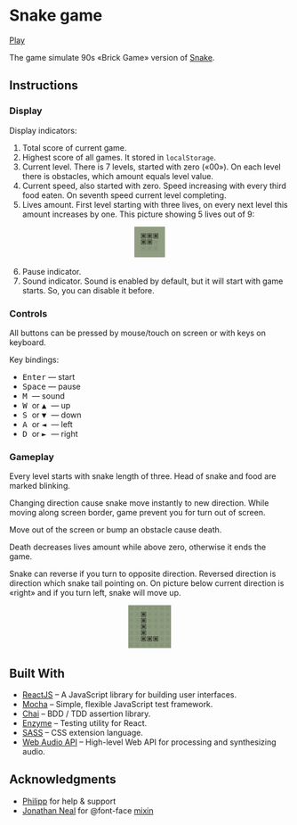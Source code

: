 # Snake game

[Play](https://whtalx.github.io/react-snek/)

The game simulate 90s «Brick Game» version of [Snake](https://en.wikipedia.org/wiki/Snake_(video_game_genre)).

## Instructions

### Display

Display indicators:
1) Total score of current game.
2) Highest score of all games. It stored in `localStorage`.
3) Current level. There is 7 levels, started with zero («00»). On each level there is obstacles, which amount equals level value.
4) Current speed, also started with zero. Speed increasing with every third food eaten. On seventh speed current level completing.
5) Lives amount. First level starting with three lives, on every next level this amount increases by one. This picture showing 5 lives out of 9:
<div align="center"><img src="./images/lives.png" /></div>

6) Pause indicator.
7) Sound indicator. Sound is enabled by default, but it will start with game starts. So, you can disable it before.

### Controls

All buttons can be pressed by mouse/touch on screen or with keys on keyboard.

Key bindings:
* <kbd>Enter</kbd> — start
* <kbd>Space</kbd> — pause
* <kbd> M </kbd> — sound
* <kbd> W </kbd> or <kbd> &#9650; </kbd> — up
* <kbd> S </kbd> or <kbd> &#9660; </kbd> — down
* <kbd> A </kbd> or <kbd> &#9668; </kbd> — left
* <kbd> D </kbd> or <kbd> &#9658; </kbd> — right

### Gameplay

Every level starts with snake length of three. Head of snake and food are marked blinking.

Changing direction cause snake move instantly to new direction. While moving along screen border, game prevent you for turn out of screen.

Move out of the screen or bump an obstacle cause death.

Death decreases lives amount while above zero, otherwise it ends the game.

Snake can reverse if you turn to opposite direction. Reversed direction is direction which snake tail pointing on. On picture below current direction is «right» and if you turn left, snake will move up.
<div align="center"><img src="./images/reverse.png" /></div>

## Built With

* [ReactJS](https://reactjs.org/) – A JavaScript library for building user interfaces.
* [Mocha](https://mochajs.org/) – Simple, flexible JavaScript test framework.
* [Chai](https://www.chaijs.com/) – BDD / TDD assertion library.
* [Enzyme](https://airbnb.io/enzyme/) – Testing utility for React.
* [SASS](https://sass-lang.com/) – CSS extension language.
* [Web Audio API](https://www.w3.org/TR/webaudio/) – High-level Web API for processing and synthesizing audio.

## Acknowledgments

* [Philipp](https://github.com/psr1919plus21) for help & support
* [Jonathan Neal](https://gist.github.com/jonathantneal) for @font-face [mixin](https://gist.github.com/jonathantneal/d0460e5c2d5d7f9bc5e6)
